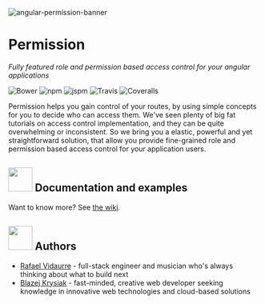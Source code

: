![angular-permission-banner](https://i.imgsafe.org/b839736863.jpg)

Permission
============================

*Fully featured role and permission based access control for your angular applications*

![Bower](https://img.shields.io/bower/v/angular-permission.svg?style=flat-square)
![npm](https://img.shields.io/npm/v/angular-permission.svg?style=flat-square)
![jspm](https://img.shields.io/github/release/RafaelVidaurre/angular-permission.svg?label=jspm&style=flat-square)
![Travis](https://img.shields.io/travis/RafaelVidaurre/angular-permission.svg?style=flat-square)
![Coveralls](https://img.shields.io/coveralls/RafaelVidaurre/angular-permission.svg?style=flat-square)


Permission helps you gain control of your routes, by using simple concepts for you to decide who can access them.
We've seen plenty of big fat tutorials on access control implementation, and they can be quite overwhelming or inconsistent. 
So we bring you a elastic, powerful and yet straightforward solution, that allow you provide fine-grained 
role and permission based access control for your application users.

<img src="https://res.cloudinary.com/hashnode/image/upload/v1451902371/static_imgs/story-stats-icon.png" width="48" height="48">&nbsp;Documentation and examples
----------------------------

Want to know more? See [the wiki](https://github.com/RafaelVidaurre/angular-permission/wiki).

<img src="https://s-media-cache-ak0.pinimg.com/236x/57/43/47/574347ddf6be999e0027de121104f2ff.jpg" width="48" height="48">&nbsp;Authors
----------------------------

- [Rafael Vidaurre](http://vidaurre.io) - full-stack engineer and musician who's always thinking about what to build next
- [Blazej Krysiak](https://twitter.com/masterspambot) - fast-minded, creative web developer seeking knowledge in innovative web technologies and cloud-based solutions
